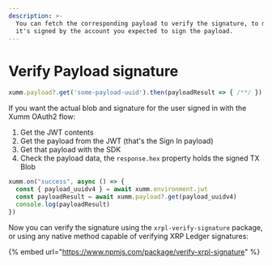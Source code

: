 ```yaml
---
description: >-
  You can fetch the corresponding payload to verify the signature, to make sure
  it's signed by the account you expected to sign the payload.
---
```


# Verify Payload signature

```javascript
xumm.payload?.get('some-payload-uuid').then(payloadResult => { /**/ })
```

If you want the actual blob and signature for the user signed in with the Xumm OAuth2 flow:

1. Get the JWT contents
2. Get the payload from the JWT (that's the Sign In payload)
3. Get that payload with the SDK
4. Check the payload data, the `response.hex` property holds the signed TX Blob

```javascript
xumm.on("success", async () => {
  const { payload_uuidv4 } = await xumm.environment.jwt
  const payloadResult = await xumm.payload?.get(payload_uuidv4)
  console.log(payloadResult)
})
```

Now you can verify the signature using the `xrpl-verify-signature` package, or using any native method capable of verifying XRP Ledger signatures:

{% embed url="https://www.npmjs.com/package/verify-xrpl-signature" %}

